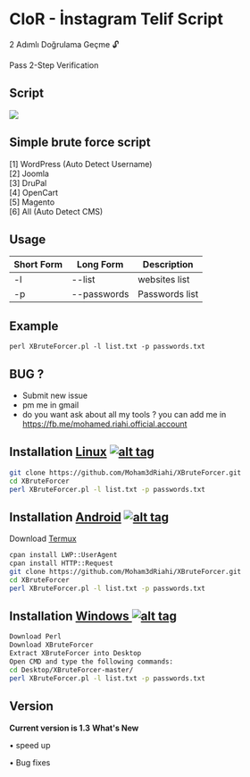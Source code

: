 <h1>CloR - İnstagram Telif Script</h1>
<p> 2 Adımlı Doğrulama Geçme 🔓 </p>
<p> Pass 2-Step Verification</p>

<h2>Script</h2>

<img src="http://i.imgur.com/kSmeHEn.jpg" data-canonical-src="https://i.imgur.com/DxZyQit.jpg" style="max-width:100%;">

<h2>Simple brute force script </h2>

[1] WordPress (Auto Detect Username)<br>
[2] Joomla<br>
[3] DruPal<br>
[4] OpenCart<br>
[5] Magento<br>
[6] All (Auto Detect CMS)<br>

<h2>Usage</h2>

<table>
<thead>
<tr>
<th>Short Form</th>
<th>Long Form</th>
<th>Description</th>
</tr>
</thead>
<tbody>
<tr>
<td>-l</td>
<td>--list</td>
<td>websites list</td>
</tr>
<tr>
<td>-p</td>
<td>--passwords</td>
<td>Passwords list</td>
</tr>
</tbody></table>
<h2>Example</h2>
<code>perl XBruteForcer.pl -l list.txt -p passwords.txt</code>
<br>
<h2>BUG ?</h2>
<ul>
<li>Submit new issue</li>
<li>pm me in gmail</li>
<li>do you want ask about all my tools ? you can add me in <a href="https://fb.me/mohamed.riahi.official.account">https://fb.me/mohamed.riahi.official.account</a></li>
</ul>

## Installation [Linux](https://wikipedia.org/wiki/Linux) [![alt tag](http://icons.iconarchive.com/icons/dakirby309/simply-styled/32/OS-Linux-icon.png)](https://fr.wikipedia.org/wiki/Linux)

```bash
git clone https://github.com/Moham3dRiahi/XBruteForcer.git
cd XBruteForcer
perl XBruteForcer.pl -l list.txt -p passwords.txt 
```

## Installation [Android](https://wikipedia.org/wiki/Android) [![alt tag](https://cdn1.iconfinder.com/data/icons/logotypes/32/android-32.png)](https://fr.wikipedia.org/wiki/Android)

Download [Termux](https://play.google.com/store/apps/details?id=com.termux)

```bash
cpan install LWP::UserAgent
cpan install HTTP::Request
git clone https://github.com/Moham3dRiahi/XBruteForcer.git
cd XBruteForcer
perl XBruteForcer.pl -l list.txt -p passwords.txt 
```

## Installation [Windows ](https://wikipedia.org/wiki/Microsoft_Windows)[![alt tag](http://icons.iconarchive.com/icons/tatice/cristal-intense/32/Windows-icon.png)](https://fr.wikipedia.org/wiki/Microsoft_Windows)
```bash
Download Perl
Download XBruteForcer
Extract XBruteForcer into Desktop
Open CMD and type the following commands:
cd Desktop/XBruteForcer-master/
perl XBruteForcer.pl -l list.txt -p passwords.txt 
```
<h2>Version</h2>
<strong>Current version is 1.3</strong>
<strong>What's New </strong>
<p>• speed up<p>
<p>• Bug fixes<p>
